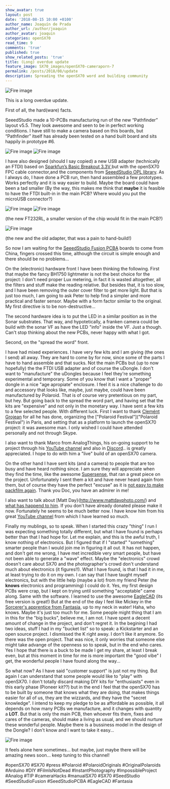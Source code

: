 ```yaml
---
show_avatar: true
layout: post
date: '2018-08-15 10:00 +0100'
author_name: Joaquín de Prada
author_url: /author/joaquin
author_avatar: joaquin
categories: openSX70
read_time: 9
comments: 'true'
published: true
show_related_posts: 'true'
title: (Long) overdue update
feature_image: SX70_images/openSX70-cameraporn-7
permalink: /posts/2018/08/update
description: Spreading the openSX70 word and building community
---
```

![Fire image]({{site.url}}/{{site.baseurl}}img/2018/08/openSX70-overdue-01.JPG)

This is a long overdue update.

First of all, the hard(ware) facts.

SeeedStudio made a 10-PCBs manufacturing run of the new “Pathfinder” layout v5.5. They look awesome and seen to be in perfect working conditions. I have still to make a camera based on this boards, but “Pathfinder” itself has already been tested on a hand built board and sits happily in prototype #6. 

![Fire image]({{site.url}}/{{site.baseurl}}img/2018/08/openSX70-overdue-02.JPG)
![Fire image]({{site.url}}/{{site.baseurl}}img/2018/08/openSX70-overdue-03.JPG)

I have also designed (should I say copied) a new USB adapter (technically an  FTDI) based on [Sparkfun’s Basic Breakout 3.3V ](https://www.sparkfun.com/products/9873) but with the openSX70 FPC cable connector,and the components from [SeeedStudio OPL library](https://www.seeedstudio.com/opl.html). As I always do, I have done a PCB run, then hand assembled a few prototypes. Works perfectly and it is way easier to build. Maybe the board could have been a tad smaller (By the way, this makes me think that **maybe** it is feasible to have the FTDI built-in in the main PCB? Where would you put the microUSB connector?)

![Fire image]({{site.url}}/{{site.baseurl}}img/2018/08/openSX70-overdue-04.jpg)
![Fire image]({{site.url}}/{{site.baseurl}}img/2018/08/openSX70-overdue-05.jpg)

(the new FT232RL, a smaller version of the chip would fit in the main PCB?)

![Fire image]({{site.url}}/{{site.baseurl}}img/2018/08/openSX70-overdue-06.JPG)

(the new and the old adapter, that was a pain to hand-build!)


So now I am waiting for the [SeeedStudio Fusion PCBA](https://www.seeedstudio.io/fusion_pcb.html?gclid=CjwKCAjw-8nbBRBnEiwAqWt1zb2orzd40EwAcPHtnMeq8YB7A6jVtEwk_yOW9iN8oRn-xeKNQSU8ORoCMJ8QAvD_BwE) boards to come from China, fingers crossed this time, although the circuit is simple enough and there should be no problems...

On the (electronic) hardware front I have been thinking the following. First that maybe the fancy BH1750 lightmeter is not the best choice for the project: I don't need proper Lux metering, in fact it is wasted altogether, all the filters and stuff make the reading relative. But besides that, it is too slow, and I have been removing the outer cover  filter to get more light. But that is just too much, I am going to ask Peter to help find a simpler and more practical and faster sensor. Maybe with a form factor similar to the original. My first directive is to be non-destructive... 

The second hardware idea is to put the LED in a similar position as in the Sonar substrates. That way, and hypotetically, a franken camera could be build with the sonar VF as have the LED "info" inside the VF. Just a though. Can't stop thinking about the new PCBs, never happy with what I got.

Second, on the "spread the word" front.

I have had mixed experiences. I have very few kits and I am giving (the ones I send) all away. They are hard to come by for now, since some of the parts I have to hand assemble and that sucks. Not the main PCBs but (up to now hopefully) the the FTDI USB adapter and of course the uDongle. I don't want to "manufacture" the uDongles because I feel they're something experimental and temporary. Some of you know that I want a "proper" dongle in a nice "age apropiate" enclosure. I feel it is a nice challenge to do and accessory that looks like, maybe, just maybe, could have been manufactured by Polaroid. That is of course very pretentious on my part, but hey.
But going back to the spread the word part, and having set that the kits are "expensive" and not only in the monetary way. I have sent a few kits to a few selected people. With different luck.
First I want to thank [Clemént Grojean](https://www.instagram.com/clementgrosjean/) for all he has done, organizing the ["Polaroid Festival"]("Polaroid Festival") in Paris, and setting that as a platform to launch the openSX70 project: it was awesome man. I only wished I could have attended personally and not through Skype.

I also want to thank Marco from AnalogThings, his on-going support to he project through his [YouTube channel](https://www.youtube.com/channel/UC_1Wc6fdIxr3wctK2bDTLkw) and also in [Discord](https://discordapp.com/channels/446176201552298028/451810250971152384""openSX70").. is greatly appreciated. I hope to do with him a "live" build of an openSX70 camera.

On the other hand I have sent kits (and a camera) to people that are too busy and have heard nothing since. I am sure they will appreciate when they find the time, like the awesome [Supersense](https://the.supersense.com/), that ran a great piece on the project. Unfortunately I sent them a kit and have never heard again from them, but of course they have the perfect "excuse" as it is [not easy to make packfilm again](https://the.supersense.com/blogs/news/tagged/savepackfilm). Thank you Doc, you have an admirer in me!

I also want to talk about [Matt Day}(http://www.mattdayphoto.com/) and [what has happend to him](https://www.gofundme.com/help-matt-day-and-family). If you don't have already donated please make it now. Fortunately he seems to be much better now. I have know him from his great [YouTube channel](https://www.youtube.com/channel/UCopwCE5bVtffQif8IFkbUuw) from which I have learned so much.

Finally my mublings, so to speak. When I started this crazy "thing" I run I was expecting something totally different, but what I have found is perhaps better than that I had hope for. Let me explain, and this is the awful truth, I know nothing of electronics. But I figured that if I "started" "something" smarter people than I would join me in figuring it all out. It has not happen, and don't get me wrong, I have met incredible very smart people, but have not been able to generate a "wave" effect. Maybe the "electronics" crowd doesn't care about SX70 and the photographer's crowd don't understand much about electronics (it figures!!). What I have found, is that I had it in me, at least trying to do it on my own. I can say that I have taught myself electronics, but with the little help (maybe a lot) from my friend Peter (he **knows** electronics and programming) I could do it. Yes, my first design PCBs were crap, but I kept on trying until something "acceptable" came along. Same with the software. I learned to use the awesome [EagleCAD](https://www.autodesk.com/products/eagle/free-download) (its free version is great!)
But at the end of the day I feel like Mickey in the [Sorcerer's apprentice from Fantasia](https://www.youtube.com/watch?v=Rrm8usaH0sM), up to my neck in water! Haha, who knows. Maybe it's just too much for me.
Some people might thing that I am in this for the "big bucks", believe me, I am not. I have spent a decent amount of change in the project, and don't regret it. In the begining I had two ideas, stuff I had in my "bucket list" so to speak: a Kickstarter and an open source project. I dismissed the K right away. I don't like it anymore. So there was the open project.
That was nice, it only worries that someone else might take advange of the openness so to speak, but in the end who cares. Yes I hope that there is a buck to be made I get my share, at least I break even, but at this moment in time for me is more important the "good vibe" I get, the wonderful people I have found along the way...

So what now? As I have said "customer support" is just not my thing. But again I can understand that some people would like to "play" with openSX70. I don't totally discard making DIY kits for "enthusiasts" even in this early phase (Pioneer kit??) but in the end I feel that the openSX70 has to be built by someone that knows what they are doing, that makes things easier for all of us, they are the wizzards, and they have the "secret knowledge". I intend to keep my pledge to be as affordable as possible, it all depends on how many PCBs  we manufacture, and it changes with quantity a **LOT**. But that is only the main PCB, then whoever fits them, fixes and cares of the cameras, should make a living as usual, and we should nurture these wonderful people. Maybe there is a bussiness model in the design of the Dongle? I don't know and I want to take it easy...

![Fire image]({{site.url}}/{{site.baseurl}}img/2018/08/openSX70-overdue-07.jpg)


It feels alone here sometimes... but maybe, just maybe there will be amazing news soon... keep tuning to this channel!


#openSX70 #SX70 #press #Polaroid #PolaroidOriginals #OriginalPolaroids #Arduino #DIY #FilmIsNotDead #InstantPhotography #ImpossibleProject #Analog #TIP #cameraHacks #manualSX70 #SX70 #SeedStudio #SeedStudioFusion #SeedStudioPCBA #EagleCAD #Fantasia

